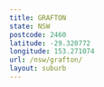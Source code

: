 ```yaml
---
title: GRAFTON
state: NSW
postcode: 2460
latitude: -29.320772
longitude: 153.271074
url: /nsw/grafton/
layout: suburb
---
```

